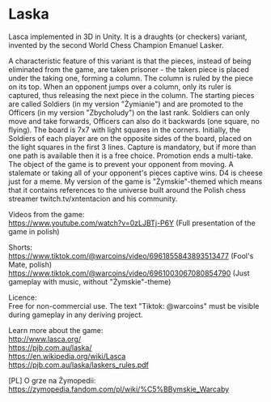 # Laska
Lasca implemented in 3D in Unity. It is a draughts (or checkers) variant, invented by the second World Chess Champion Emanuel Lasker.

A characteristic feature of this variant is that the pieces, instead of being eliminated from the game, are taken prisoner - the taken piece is placed under the taking one, forming a column.
The column is ruled by the piece on its top. When an opponent jumps over a column, only its ruler is captured, thus releasing the next piece in the column.
The starting pieces are called Soldiers (in my version "Żymianie") and are promoted to the Officers (in my version "Zbycholudy") on the last rank.
Soldiers can only move and take forwards, Officers can also do it backwards (one square, no flying). The board is 7x7 with light squares in the corners.
Initially, the Soldiers of each player are on the opposite sides of the board, placed on the light squares in the first 3 lines.
Capture is mandatory, but if more than one path is available then it is a free choice. Promotion ends a multi-take.
The object of the game is to prevent your opponent from moving. A stalemate or taking all of your opponent's pieces captive wins.
D4 is cheese just for a meme. 
My version of the game is "Żymskie"-themed which means that it contains references to the universe built around the Polish chess streamer twitch.tv/xntentacion and his community.

Videos from the game: <br/>
https://www.youtube.com/watch?v=0zLJBTj-P6Y (Full presentation of the game in polish)

Shorts: <br/>
https://www.tiktok.com/@warcoins/video/6961855843893513477 (Fool's Mate, polish) <br/>
https://www.tiktok.com/@warcoins/video/6961003067080854790 (Just gameplay with music, without "Żymskie"-theme) <br/>

Licence: <br/>
Free for non-commercial use. The text "Tiktok: @warcoins" must be visible during gameplay in any deriving project.

Learn more about the game: <br/>
http://www.lasca.org/ <br/>
https://pjb.com.au/laska/ <br/>
https://en.wikipedia.org/wiki/Lasca <br/>
https://pjb.com.au/laska/laskers_rules.pdf <br/>

[PL] O grze na Żymopedii:
https://zymopedia.fandom.com/pl/wiki/%C5%BBymskie_Warcaby
